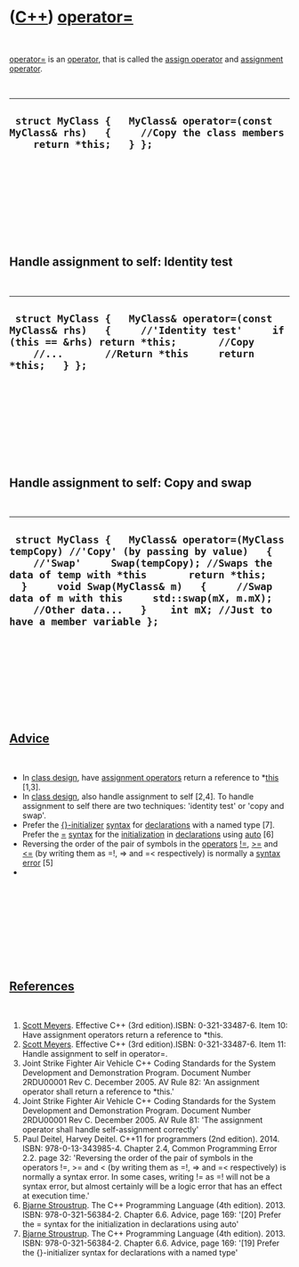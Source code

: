 



 

 

 

 

 

([C++](Cpp.htm)) [operator=](CppOperatorAssign.htm)
===================================================

 

[operator=](CppOperatorAssign.htm) is an [operator](CppOperator.htm),
that is called the [assign operator](CppOperatorAssign.htm) and
[assignment operator](CppOperatorAssign.htm).

 

  ------------------------------------------------------------------------------------------------------------------------
  ` struct MyClass {   MyClass& operator=(const MyClass& rhs)   {     //Copy the class members     return *this;   } };`
  ------------------------------------------------------------------------------------------------------------------------

 

 

 

 

 

Handle assignment to self: Identity test
----------------------------------------

 

  -------------------------------------------------------------------------------------------------------------------------------------------------------------------------------------------------
  ` struct MyClass {   MyClass& operator=(const MyClass& rhs)   {     //'Identity test'     if (this == &rhs) return *this;       //Copy     //...       //Return *this     return *this;   } };`
  -------------------------------------------------------------------------------------------------------------------------------------------------------------------------------------------------

 

 

 

 

 

Handle assignment to self: Copy and swap
----------------------------------------

 

  ---------------------------------------------------------------------------------------------------------------------------------------------------------------------------------------------------------------------------------------------------------------------------------------------------------------------------------------------------------
  ` struct MyClass {   MyClass& operator=(MyClass tempCopy) //'Copy' (by passing by value)   {     //'Swap'     Swap(tempCopy); //Swaps the data of temp with *this       return *this;   }     void Swap(MyClass& m)   {     //Swap data of m with this     std::swap(mX, m.mX);     //Other data...   }    int mX; //Just to have a member variable };`
  ---------------------------------------------------------------------------------------------------------------------------------------------------------------------------------------------------------------------------------------------------------------------------------------------------------------------------------------------------------

 

 

 

 

 

[Advice](CppAdvice.htm)
-----------------------

 

-   In [class design](CppClassDesign.htm), have [assignment
    operators](CppOperatorAssign.htm) return a reference to
    \*[this](CppThis.htm) \[1,3\].
-   In [class design](CppClassDesign.htm), also handle assignment to
    self \[2,4\]. To handle assignment to self there are two techniques:
    'identity test' or 'copy and swap'.
-   Prefer the [{}-initializer](CppListInitialization.htm)
    [syntax](CppSyntax.htm) for [declarations](CppDeclaration.htm) with
    a named type \[7\]. Prefer the [=](CppOperatorAssign.htm)
    [syntax](CppSyntax.htm) for the
    [initialization](CppListInitialization.htm) in
    [declarations](CppDeclaration.htm) using [auto](CppAuto.htm) \[6\]
-   Reversing the order of the pair of symbols in the
    [operators](CppOperator.htm) [!=](CppOperatorNotEqual.htm),
    [&gt;=](CppOperatorGreaterEqual.htm) and
    [&lt;=](CppOperatorLessEqual.htm) (by writing them as =!, =&gt; and
    =&lt; respectively) is normally a [syntax error](CppSyntaxError.htm)
    \[5\]
-   

 

 

 

 

 

[References](CppReferences.htm)
-------------------------------

 

1.  [Scott Meyers](CppScottMeyers.htm). Effective C++ (3rd
    edition).ISBN: 0-321-33487-6. Item 10: Have assignment operators
    return a reference to \*this.
2.  [Scott Meyers](CppScottMeyers.htm). Effective C++ (3rd
    edition).ISBN: 0-321-33487-6. Item 11: Handle assignment to self
    in operator=.
3.  Joint Strike Fighter Air Vehicle C++ Coding Standards for the System
    Development and Demonstration Program. Document Number 2RDU00001
    Rev C. December 2005. AV Rule 82: 'An assignment operator shall
    return a reference to \*this.'
4.  Joint Strike Fighter Air Vehicle C++ Coding Standards for the System
    Development and Demonstration Program. Document Number 2RDU00001
    Rev C. December 2005. AV Rule 81: 'The assignment operator shall
    handle self-assignment correctly'
5.  Paul Deitel, Harvey Deitel. C++11 for programmers (2nd edition).
    2014. ISBN: 978-0-13-343985-4. Chapter 2.4, Common Programming
    Error 2.2. page 32: 'Reversing the order of the pair of symbols in
    the operators !=, &gt;= and &lt; (by writing them as =!, =&gt; and
    =&lt; respectively) is normally a syntax error. In some cases,
    writing != as =! will not be a syntax error, but almost certainly
    will be a logic error that has an effect at execution time.'
6.  [Bjarne Stroustrup](CppBjarneStroustrup.htm). The C++ Programming
    Language (4th edition). 2013. ISBN: 978-0-321-56384-2. Chapter 6.6.
    Advice, page 169: '\[20\] Prefer the = syntax for the initialization
    in declarations using auto'
7.  [Bjarne Stroustrup](CppBjarneStroustrup.htm). The C++ Programming
    Language (4th edition). 2013. ISBN: 978-0-321-56384-2. Chapter 6.6.
    Advice, page 169: '\[19\] Prefer the {}-initializer syntax for
    declarations with a named type'

 

 

 

 

 





 



